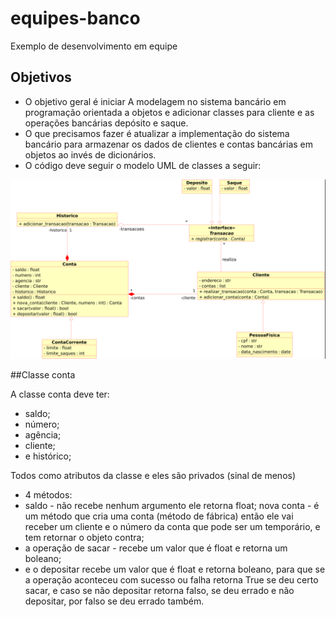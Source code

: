 # equipes-banco
Exemplo de desenvolvimento em equipe

## Objetivos

- O objetivo geral é iniciar A modelagem no sistema bancário em programação orientada a objetos e adicionar classes para cliente e as operações bancárias depósito e saque.
- O que precisamos fazer é atualizar a implementação do sistema bancário para armazenar os dados de clientes e contas bancárias em objetos ao invés de dicionários.
- O código deve seguir o modelo UML de classes a seguir:

![diagrama do sistema bancario](diagrama-sistema-bancario.png)

##Classe conta

A classe conta deve ter:

- saldo;
- número;
- agência;
- cliente;
- e histórico;

Todos como atributos da classe e eles são privados (sinal de menos)

- 4 métodos:
- saldo - não recebe nenhum argumento ele retorna float;
nova conta - é um método que cria uma conta (método de fábrica) então ele vai receber um cliente e o número da conta que pode ser um temporário, e tem retornar o objeto contra;
- a operação de sacar - recebe um valor que é float e retorna um boleano;
- e o depositar recebe um valor que é float e retorna boleano, para que se a operação aconteceu com sucesso ou falha retorna True se deu certo sacar, e caso se não depositar retorna falso, se deu errado e não depositar, por falso se deu errado também.
